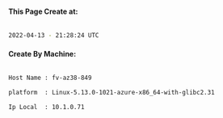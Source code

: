 
   
#### This Page Create at:

```bash

2022-04-13 - 21:28:24 UTC

```

#### Create By Machine:

```bash

Host Name : fv-az38-849

platform  : Linux-5.13.0-1021-azure-x86_64-with-glibc2.31

Ip Local  : 10.1.0.71

```

